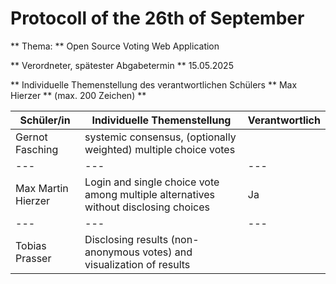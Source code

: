 # Protocoll of the 26th of September 

** Thema: **
Open Source Voting Web Application

** Verordneter, spätester Abgabetermin **
15.05.2025

** Individuelle Themenstellung des verantwortlichen Schülers ** Max Hierzer ** (max. 200 Zeichen) **

| Schüler/in	| Individuelle Themenstellung	| Verantwortlich |
| --- | --- | --- |
| Gernot Fasching	| systemic consensus, (optionally weighted) multiple choice votes	|  |	
| --- | --- | --- |
| Max Martin Hierzer	| Login and single choice vote among multiple alternatives without disclosing choices	| Ja |
| --- | --- | --- |
| Tobias Prasser	| Disclosing results (non-anonymous votes) and visualization of results	|  |	
